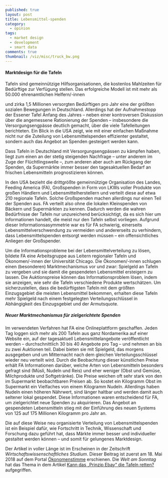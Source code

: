```yaml
---
published: true
layout: post
title: Lebensmittel-spenden
category: 
  - opinion
tags: 
  - market design
  - development
  - smart data
comments: true
thumbnail: /viz/misc/truck_bw.png
---
```



#### Marktdesign für die Tafeln

Tafeln sind gemeinnützige Hilfsorganisationen, die kostenlos Mahlzeiten für Bedürftige zur Verfügung stellen. Das erfolgreiche Modell ist mit mehr als 50.000 ehrenamtlichen Helfern/-innen 
<!--more-->
und zirka 1,5 Millionen versorgten Bedürftigen pro Jahr eine der größten sozialen Bewegungen in Deutschland. Allerdings hat der Aufnahmestopp der Essener Tafel Anfang des Jahres – neben einer kontroversen Diskussion über die angemessene Rationierung der Spenden – insbesondere die Versorgungsengpässe deutlich gemacht, über die viele Tafelleitungen berichteten. Ein Blick in die USA zeigt, wie mit einer einfachen Maßnahme nicht nur die Zuteilung von Lebensmittelspenden effizienter gestaltet, sondern auch das Angebot an Spenden gesteigert werden kann.

Dass Tafeln in Deutschland mit Versorgungsengpässen zu kämpfen haben, liegt zum einen an der stetig steigenden Nachfrage – unter anderem im Zuge der Flüchtlingswelle –, zum anderen aber auch am Rückgang der Spenden, da Supermärkte immer besser den tagesaktuellen Bedarf an frischen Lebensmitteln prognostizieren können. 

In den USA bezieht die drittgrößte gemeinnützige Organisation des Landes, Feeding America (FA), Großspenden in Form von LKWs voller Produkte von großen Händlern und Lebensmittelherstellern und verteilt diese auf etwa 210 regionale Tafeln. Solche Großspenden machen allerdings nur einen Teil der Spenden aus. FA verteilt also ohne die lokalen Kleinspenden von Bäckern und Supermärkten zu kennen. Dadurch werden die wahren Bedürfnisse der Tafeln nur unzureichend berücksichtigt, da es sich hier um Informationen handelt, die meist nur den Tafeln selbst vorliegen. Aufgrund dieser Informationsasymmetrie war es für FA schwierig, einerseits Lebensmittelverschwendung zu vermeiden und andererseits zu verhindern, dass Lebensmittelspenden entsorgt werden müssen – ein offensichtliches Anliegen der Großspender. 

Um die Informationsprobleme bei der Lebensmittelverteilung zu lösen, bildete FA eine Arbeitsgruppe aus Leitern regionaler Tafeln und Ökonomen/-innen der Universität Chicago. Die Ökonomen/-innen schlugen einen (besonderen) Marktmechanismus vor und zwar: Spielgeld an Tafeln zu vergeben und sie damit die gespendeten Lebensmittel ersteigern zu lassen. Die Auktionspreise können das Informationsproblem lösen, indem sie anzeigen, wie sehr die Tafeln verschiedene Produkte wertschätzen. Um sicherzustellen, dass die bedürftigsten Tafeln mit dem größten Einzugsgebiet die meisten Lebensmittel bekommen, erhalten diese Tafeln mehr Spielgeld nach einem festgelegten Verteilungsschlüssel in Abhängigkeit des Einzugsgebiet und der Armutsquote. 

##### Neuer Marktmechanismus für zielgerichtete Spenden

Im verwendeten Verfahren hat FA eine Onlineplattform geschaffen. Jeden Tag loggen sich mehr als 200 Tafeln aus ganz Nordamerika auf einer Website ein, auf der tagesaktuell Lebensmittelangebote veröffentlicht werden – durchschnittlich 30 bis 40 Angebote pro Tag – und nehmen an bis zu zwei Auktionen teil. Dabei bieten sie mit Spielgeld, das morgens ausgegeben und um Mitternacht nach dem gleichen Verteilungsschlüssel wieder neu verteilt wird. Durch die Beobachtung dieser künstlichen Preise erhält FA Informationen darüber, welche Arten von Lebensmitteln besonders gefragt sind (Müsli, Nudeln und Reis) und eher weniger (Obst und Gemüse, Milchprodukte und Softgetränke). Die Preise weichen oft sehr stark von den im Supermarkt beobachtbaren Preisen ab. So kostet ein Kilogramm Obst im Supermarkt ein Vielfaches von einem Kilogramm Nudeln. Allerdings haben Nudeln einen höheren Nährwert, sind länger haltbar und werden damit auch seltener lokal gespendet. Diese Informationen waren entscheidend für FA, um zielgerichtet neue Spenden zu akquirieren. Das Angebot an gespendeten Lebensmitteln stieg mit der Einführung des neuen Systems von 125 auf 175 Millionen Kilogramm pro Jahr an.

Die auf diese Weise neu organisierte Verteilung von Lebensmittelspenden ist ein Beispiel dafür, wie Fortschritt in Technik, Wissenschaft und Forschung dazu geführt hat, dass Märkte immer besser und individueller gestaltet werden können – und somit für gelungenes Marktdesign.

Der Artikel in voller Länge ist im Erscheinen in der Zeitschrift *Wirtschaftswissenschaftliches Studium*. Dieser Beitrag ist zuerst am 18. Mai 2018 auf dem Portal [Ökonomenstimme](http://www.oekonomenstimme.org/artikel/2018/05/wie-sich-lebensmittelspenden-mittels-marktdesign-effizienter-gestalten-lassen) erschienen. Die *Welt am Sonntag* hat das Thema in dem Artikel [Kann das „Prinzip Ebay“ die Tafeln retten?](https://www.welt.de/wirtschaft/article176970890/Umgang-mit-Lebensmittelspenden-Kann-das-Prinzip-Ebay-die-Tafeln-retten.html) aufgegriffen.



